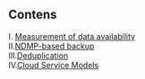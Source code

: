 ## Contens

I. [Measurement of data availability](https://github.com/iamfabo/dellemc/blob/main/data_protection_and_management/measurement_of_data_availability.md#measurement-of-data-availability)\
II.[NDMP-based backup](https://github.com/iamfabo/dellemc/blob/main/data_protection_and_management/ndmp_based_backup.md)\
III.[Deduplication](https://github.com/iamfabo/dellemc/blob/main/data_protection_and_management/deduplication.md)\
IV.[Cloud Service Models](https://github.com/iamfabo/dellemc/blob/main/data_protection_and_management/cloud_service_models.md)
